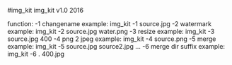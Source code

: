#img_kit
img_kit v1.0 2016

function:
-1 changename
example: img_kit -1 source.jpg
-2 watermark
example: img_kit -2 source.jpg water.png
-3 resize
example: img_kit -3 source.jpg 400
-4 png 2 jpeg
example: img_kit -4 source.png
-5 merge
example: img_kit -5 source.jpg source2.jpg ...
-6 merge dir suffix
example: img_kit -6 . 400.jpg